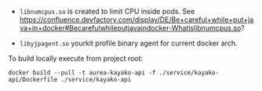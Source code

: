 - `libnumcpus.so` is created to limit CPU inside pods. 
See https://confluence.devfactory.com/display/DE/Be+careful+while+put+java+in+docker#Becarefulwhileputjavaindocker-Whatislibnumcpus.so?

- `libyjpagent.so` yourkit profile binary agent for current docker arch.

To build locally execute from project root:
```
docker build --pull -t aurea-kayako-api -f ./service/kayako-api/Dockerfile ./service/kayako-api
```
